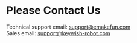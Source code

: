 # Please Contact Us
Technical support email: support@emakefun.com</br>
Sales email: support@keywish-robot.com</br>

